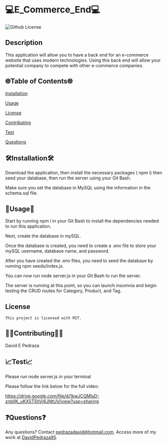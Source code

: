 # 💻E_Commerce_End💻

  ![Github License](https://img.shields.io/badge/license-MIT-blue.svg)


  ## Description
  This application will allow you to have a back end for an e-commerce website that uses modern technologies. Using this back end will allow your potential company to compete with other e-commerce companies.

  <ur>

  ## 🌐Table of Contents🌐
  [Installation](#installation)

  [Usage](#usage)

  
[License](#license)


  [Contributing](#contributing)

  [Test](#test)

  [Questions](#questions)

 
  
  ## 🛠️Installation🛠️
  Download the application, then install the necessary packages ( npm i) then seed your database, then run the server using your Git Bash. 
  
  Make sure you set the database in MySQL using the information in the schema.sql file.

  <ur>

  ## 📁Usage📁
 Start by running npm i in your Git Bash to install the dependencies needed to run this application.

Next, create the database in mySQL.

Once the database is created, you need to create a .env file to store your mySQL username, database name, and password.

After you have created the .env files, you need to seed the database by running npm seeds/index.js.

You can now run node server.js in your Git Bash to run the server.

The server is running at this point, so you can launch insomnia and begin testing the CRUD routes for Category, Product, and Tag.

  ## License 
    This project is licensed with MIT.

  <ur>

  ## 👨‍💼Contributing👩‍💼
  David E Pedraza
  <ur>

  ## 📈Test📈
  Please run node server.js in your terminal
  <ur>
    
    
  Please follow the link below for the full video:
    
  https://drive.google.com/file/d/1kwJCQMIsD-znbIIK_uKX5T5hVj6JNtUV/view?usp=sharing
    
    
  ## ❓Questions❓
  Any questions? Contact pedrazadavid@hotmail.com. Access more of my work at [DavidPedraza95](https://github.com/DavidPedraza95/).
